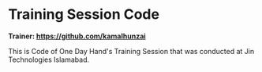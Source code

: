 # Training Session Code

**Trainer: <https://github.com/kamalhunzai>**

This is Code of One Day Hand's Training Session that was conducted at Jin Technologies Islamabad. 

